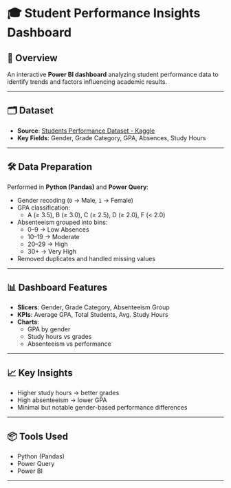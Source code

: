 # 🎓 Student Performance Insights Dashboard

## 📌 Overview
An interactive **Power BI dashboard** analyzing student performance data to identify trends and factors influencing academic results.

---

## 🗂 Dataset
- **Source**: [Students Performance Dataset - Kaggle](https://www.kaggle.com)  
- **Key Fields**: Gender, Grade Category, GPA, Absences, Study Hours

---

## 🛠 Data Preparation
Performed in **Python (Pandas)** and **Power Query**:
- Gender recoding (`0` → Male, `1` → Female)
- GPA classification:
  - A (≥ 3.5), B (≥ 3.0), C (≥ 2.5), D (≥ 2.0), F (< 2.0)
- Absenteeism grouped into bins:
  - 0–9 → Low Absences  
  - 10–19 → Moderate  
  - 20–29 → High  
  - 30+ → Very High
- Removed duplicates and handled missing values

---

## 📊 Dashboard Features
- **Slicers**: Gender, Grade Category, Absenteeism Group
- **KPIs**: Average GPA, Total Students, Avg. Study Hours
- **Charts**:
  - GPA by gender
  - Study hours vs grades
  - Absenteeism vs performance

---

## 📈 Key Insights
- Higher study hours → better grades  
- High absenteeism → lower GPA  
- Minimal but notable gender-based performance differences

---

## 📦 Tools Used
- Python (Pandas)  
- Power Query  
- Power BI  

---



